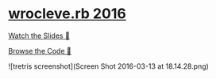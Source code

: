 # [wrocleve.rb 2016](http://www.wrocloverb.com)

[Watch the Slides 👀](https://github.com/elia/wrocloverb-2016/tree/gh-pages)

[Browse the Code 📖](https://github.com/elia/wrocloverb-2016/tree/code)

![tretris screenshot](Screen Shot 2016-03-13 at 18.14.28.png)


